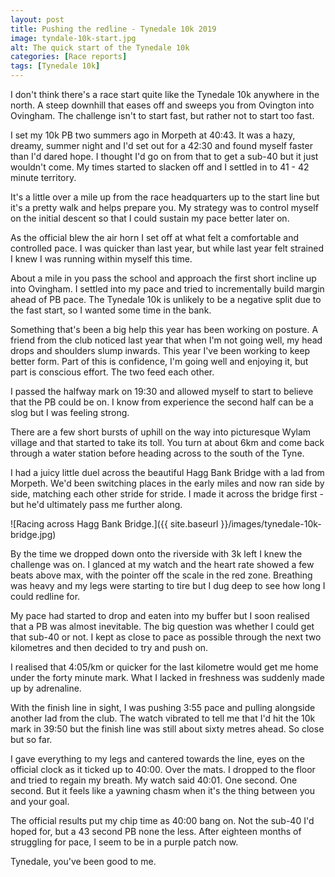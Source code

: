 ```yaml
---
layout: post
title: Pushing the redline - Tynedale 10k 2019
image: tyndale-10k-start.jpg
alt: The quick start of the Tynedale 10k
categories: [Race reports]
tags: [Tynedale 10k]
---
```


I don't think there's a race start quite like the Tynedale 10k anywhere in the north. A steep downhill that eases off and sweeps you from Ovington into Ovingham. The challenge isn't to start fast, but rather not to start too fast.

I set my 10k PB two summers ago in Morpeth at 40:43. It was a hazy, dreamy, summer night and I'd set out for a 42:30 and found myself faster than I'd dared hope. I thought I'd go on from that to get a sub-40 but it just wouldn't come. My times started to slacken off and I settled in to 41 - 42 minute territory.

It's a little over a mile up from the race headquarters up to the start line but it's a pretty walk and helps prepare you. My strategy was to control myself on the initial descent so that I could sustain my pace better later on. 

As the official blew the air horn I set off at what felt a comfortable and controlled pace. I was quicker than last year, but while last year felt strained I knew I was running within myself this time.

About a mile in you pass the school and approach the first short incline up into Ovingham. I settled into my pace and tried to incrementally build margin ahead of PB pace. The Tynedale 10k is unlikely to be a negative split due to the fast start, so I wanted some time in the bank.

Something that's been a big help this year has been working on posture. A friend from the club noticed last year that when I'm not going well, my head drops and shoulders slump inwards. This year I've been working to keep better form. Part of this is confidence, I'm going well and enjoying it, but part is conscious effort. The two feed each other.

I passed the halfway mark on 19:30 and allowed myself to start to believe that the PB could be on. I know from experience the second half can be a slog but I was feeling strong.

There are a few short bursts of uphill on the way into picturesque Wylam village and that started to take its toll. You turn at about 6km and come back through a water station before heading across to the south of the Tyne.

I had a juicy little duel across the beautiful Hagg Bank Bridge with a lad from Morpeth. We'd been switching places in the early miles and now ran side by side, matching each other stride for stride. I made it across the bridge first - but he'd ultimately pass me further along.

![Racing across Hagg Bank Bridge.]({{ site.baseurl }}/images/tynedale-10k-bridge.jpg)

By the time we dropped down onto the riverside with 3k left I knew the challenge was on. I glanced at my watch and the heart rate showed a few beats above max, with the pointer off the scale in the red zone. Breathing was heavy and my legs were starting to tire but I dug deep to see how long I could redline for.

My pace had started to drop and eaten into my buffer but I soon realised that a PB was almost inevitable. The big question was whether I could get that sub-40 or not. I kept as close to pace as possible through the next two kilometres and then decided to try and push on.

I realised that 4:05/km or quicker for the last kilometre would get me home under the forty minute mark. What I lacked in freshness was suddenly made up by adrenaline.

With the finish line in sight, I was pushing 3:55 pace and pulling alongside another lad from the club. The watch vibrated to tell me that I'd hit the 10k mark in 39:50 but the finish line was still about sixty metres ahead. So close but so far.

I gave everything to my legs and cantered towards the line, eyes on the official clock as it ticked up to 40:00. Over the mats. I dropped to the floor and tried to regain my breath. My watch said 40:01. One second. One second. But it feels like a yawning chasm when it's the thing between you and your goal.

The official results put my chip time as 40:00 bang on. Not the sub-40 I'd hoped for, but a 43 second PB none the less. After eighteen months of struggling for pace, I seem to be in a purple patch now.

Tynedale, you've been good to me. 
